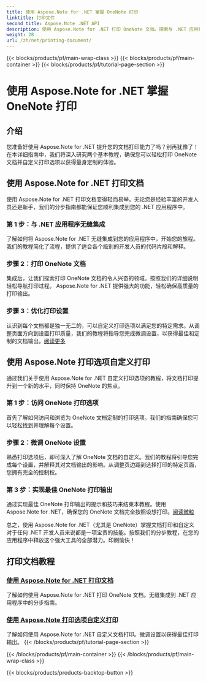 ```yaml
---
title: 使用 Aspose.Note for .NET 掌握 OneNote 打印
linktitle: 打印文件
second_title: Aspose.Note .NET API
description: 使用 Aspose.Note for .NET 打印 OneNote 文档。探索与 .NET 应用程序的无缝集成、自定义打印选项并释放文档打印的力量。
weight: 28
url: /zh/net/printing-document/
---
```


{{< blocks/products/pf/main-wrap-class >}}
{{< blocks/products/pf/main-container >}}
{{< blocks/products/pf/tutorial-page-section >}}

# 使用 Aspose.Note for .NET 掌握 OneNote 打印

## 介绍

您准备好使用 Aspose.Note for .NET 提升您的文档打印能力了吗？别再犹豫了！在本详细指南中，我们将深入研究两个基本教程，确保您可以轻松打印 OneNote 文档并自定义打印选项以获得量身定制的体验。

## 使用 Aspose.Note for .NET 打印文档

使用 Aspose.Note for .NET 打印文档变得轻而易举。无论您是经验丰富的开发人员还是新手，我们的分步指南都能保证您顺利集成到您的 .NET 应用程序中。

### 第 1 步：与 .NET 应用程序无缝集成

了解如何将 Aspose.Note for .NET 无缝集成到您的应用程序中，开始您的旅程。我们的教程简化了流程，提供了适合各个级别的开发人员的代码片段和解释。

### 步骤 2：打印 OneNote 文档

集成后，让我们探索打印 OneNote 文档的令人兴奋的领域。按照我们的详细说明轻松导航打印过程。 Aspose.Note for .NET 提供强大的功能，轻松确保高质量的打印输出。

### 步骤 3：优化打印设置

认识到每个文档都是独一无二的，可以自定义打印选项以满足您的特定需求。从调整页面方向到设置打印质量，我们的教程将指导您完成微调设置，以获得最佳和定制的文档输出。[阅读更多](./print-documents/)

## 使用 Aspose.Note 打印选项自定义打印

通过我们关于使用 Aspose.Note for .NET 自定义打印选项的教程，将文档打印提升到一个新的水平，同时保持 OneNote 的焦点。

### 第 1 步：访问 OneNote 打印选项

首先了解如何访问和浏览为 OneNote 文档定制的打印选项。我们的指南确保您可以轻松找到并理解每个设置。

### 步骤 2：微调 OneNote 设置

熟悉打印选项后，即可深入了解 OneNote 文档的自定义。我们的教程将引导您完成每个设置，并解释其对文档输出的影响。从调整页边距到选择打印的特定页面，您拥有完全的控制权。

### 第 3 步：实现最佳 OneNote 打印输出

通过实现最佳 OneNote 打印输出的提示和技巧来结束本教程。使用 Aspose.Note for .NET，确保您的 OneNote 文档完全按照设想打印。[阅读微粒](./customize-printing-options/)

总之，使用 Aspose.Note for .NET（尤其是 OneNote）掌握文档打印和自定义对于任何 .NET 开发人员来说都是一项宝贵的技能。按照我们的分步教程，在您的应用程序中释放这个强大工具的全部潜力。印刷愉快！
## 打印文档教程
### [使用 Aspose.Note for .NET 打印文档](./print-documents/)
了解如何使用 Aspose.Note for .NET 打印 OneNote 文档。无缝集成到 .NET 应用程序中的分步指南。
### [使用 Aspose.Note 打印选项自定义打印](./customize-printing-options/)
了解如何使用 Aspose.Note for .NET 自定义文档打印。微调设置以获得最佳打印输出。
{{< /blocks/products/pf/tutorial-page-section >}}

{{< /blocks/products/pf/main-container >}}
{{< /blocks/products/pf/main-wrap-class >}}

{{< blocks/products/products-backtop-button >}}
